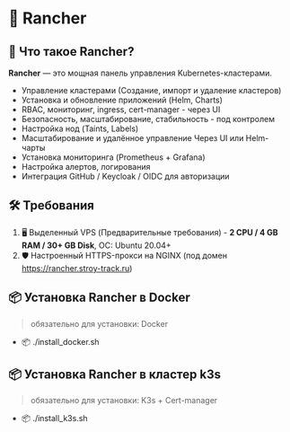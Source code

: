 # 📘 Rancher

## 🧠 Что такое Rancher?
**Rancher** — это мощная панель управления Kubernetes-кластерами.
- Управление кластерами (Создание, импорт и удаление кластеров)
- Установка и обновление приложений (Helm, Charts)
- RBAC, мониторинг, ingress, cert-manager - через UI
- Безопасность, масштабирование, стабильность - под контролем
- Настройка нод (Taints, Labels)
- Масштабирование и удалённое управление Через UI или Helm-чарты
- Установка мониторинга (Prometheus + Grafana)
- Настройка алертов, логирования
- Интеграция GitHub / Keycloak / OIDC для авторизации

## 🛠️ Требования
1. 🖥️ Выделенный VPS (Предварительные требования) - **2 CPU / 4 GB RAM / 30+ GB Disk**, ОС: Ubuntu 20.04+
2. 🛡️ Настроенный HTTPS-прокси на NGINX (под домен https://rancher.stroy-track.ru)

## 📦 Установка Rancher в Docker
> обязательно для установки: Docker
- 📦 ./install_docker.sh

## 📦 Установка Rancher в кластер k3s 
> обязательно для установки: K3s + Cert-manager
- 📦 ./install_k3s.sh
